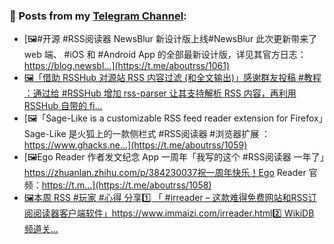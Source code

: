 ### 📰 Posts from my [Telegram Channel](https://t.me/s/aboutrss):
<!-- BLOG-POST-LIST:START -->
- [🖼#开源 #RSS阅读器 NewsBlur 新设计版上线#NewsBlur 此次更新带来了 web 端、 #iOS 和 #Android App 的全部最新设计版，详见其官方日志：https://blog.newsbl...](https://t.me/aboutrss/1061)
- [🖼「借助 RSSHub 对源站 RSS 内容过滤 (和全文输出)」感谢群友投稿 #教程 ：通过给 #RSSHub 增加 rss-parser 让其支持解析 RSS 内容，再利用 RSSHub 自带的 fi...](https://t.me/aboutrss/1060)
- [🖼「Sage-Like is a customizable RSS feed reader extension for Firefox」Sage-Like 是火狐上的一款侧栏式 #RSS阅读器 #浏览器扩展 ：https://www.ghacks.ne...](https://t.me/aboutrss/1059)
- [🖼Ego Reader 作者发文纪念 App 一周年「我写的这个 #RSS阅读器 一年了」https://zhuanlan.zhihu.com/p/384230037祝一周年快乐！Ego Reader 官频：https://t.m...](https://t.me/aboutrss/1058)
- [🖼本周 RSS #玩家 #心得 分享1️⃣ 「 #irreader – 这款难得免费网站和RSS订阅阅读器客户端软件」https://www.immaizi.com/irreader.html2️⃣ WikiDB 频道关...](https://t.me/aboutrss/1057)
<!-- BLOG-POST-LIST:END -->

<!--
**AboutRSS/AboutRSS** is a ✨ _special_ ✨ repository because its `README.md` (this file) appears on your GitHub profile.

Here are some ideas to get you started:

- 🔭 I’m currently working on ...
- 🌱 I’m currently learning ...
- 👯 I’m looking to collaborate on ...
- 🤔 I’m looking for help with ...
- 💬 Ask me about ...
- 📫 How to reach me: ...
- 😄 Pronouns: ...
- ⚡ Fun fact: ...
-->
